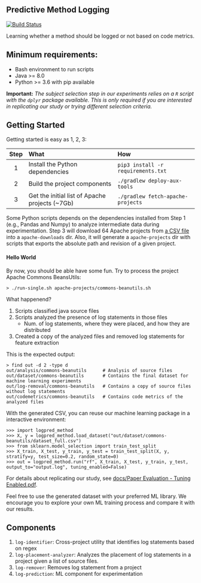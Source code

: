 Predictive Method Logging
-----
[![Build Status](https://travis-ci.com/jeandersonbc/predictive-method-logging.svg?token=VmF136TKUqZzBdun2K3C&branch=master)](https://travis-ci.com/jeandersonbc/predictive-method-logging)

Learning whether a method should be logged or not based on code metrics.

## Minimum requirements:
* Bash environment to run scripts
* Java >= 8.0
* Python >= 3.6 with pip available

**Important:** _The subject selection step in our experiments relies on a `R` script with the `dplyr` package available. This is only required if you are interested in replicating our study or trying different selection criteria._

## Getting Started

Getting started is easy as 1, 2, 3:

| Step | What | How |
|:----:|:------------|:----|
|1|Install the Python dependencies | `pip3 install -r requirements.txt` |
|2| Build the project components | `./gradlew deploy-aux-tools` |
|3| Get the initial list of Apache projects (~7Gb) | `./gradlew fetch-apache-projects` |


Some Python scripts depends on the dependencies installed from Step 1 (e.g., Pandas and Numpy) to analyze intermediate data during experimentation.
Step 3 will download 64 Apache projects from [a CSV file](https://github.com/jeandersonbc/predictive-method-logging/blob/master/apache-projects.csv) into a `apache-downloads` dir. Also, it will generate a `apache-projects` dir with scripts that exports the absolute path and revision of a given project.

#### Hello World

By now, you should be able have some fun. Try to process the project Apache Commons BeansUtils:

```{bash}
> ./run-single.sh apache-projects/commons-beanutils.sh
```

What happenend?
1. Scripts classified java source files
2. Scripts analyzed the presence of log statements in those files
    * Num. of log statements, where they were placed, and how they are distributed
3. Created a copy of the analyzed files and removed log statements for feature extraction

This is the expected output:
```{bash}
> find out -d 2 -type d
out/analysis/commons-beanutils      # Analysis of source files
out/dataset/commons-beanutils       # Contains the final dataset for machine learning experiments
out/log-removal/commons-beanutils   # Contains a copy of source files without log statements
out/codemetrics/commons-beanutils   # Contains code metrics of the analyzed files
```

With the generated CSV, you can reuse our machine learning package in a interactive environment:

```
>>> import logpred_method
>>> X, y = logpred_method.load_dataset("out/dataset/commons-beanutils/dataset_full.csv")
>>> from sklearn.model_selection import train_test_split
>>> X_train, X_test, y_train, y_test = train_test_split(X, y, stratify=y, test_size=0.2, random_state=0)
>>> out = logpred_method.run("rf", X_train, X_test, y_train, y_test, output_to="output.log", tuning_enabled=False)
```

For details about replicating our study, see [docs/Paper Evaluation - Tuning Enabled.pdf](./docs/Paper%20Evaluation%20-%20Tuning%20Enabled.pdf).

Feel free to use the generated dataset with your preferred ML library.
We encourage you to explore your own ML training process and compare it with our results.

## Components

1. `log-identifier`: Cross-project utility that identifies log statements based on regex
2. `log-placement-analyzer`: Analyzes the placement of log statements in a project given a list of source files.
3. `log-remover`: Removes log statement from a project
4. `log-prediction`: ML component for experimentation
